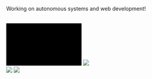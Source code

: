 Working on autonomous systems and web development!
<br />
<br />
<div class="row">
  <img src="https://github.com/winstxnhdw/AutoCarROS/blob/master/resources/gifs/1.gif?raw=true" width="40%" />
  <img src="https://github.com/winstxnhdw/AutoCarROS/blob/master/resources/gifs/2.gif?raw=true" width="40%" /> 
</div>
<div class="row">
  <img src="https://github.com/winstxnhdw/AutoCarROS/blob/master/resources/gifs/3.gif?raw=true" width="40%" />
  <img src="https://github.com/winstxnhdw/AutoCarROS/blob/master/resources/gifs/4.gif?raw=true" width="40%" /> 
</div>

